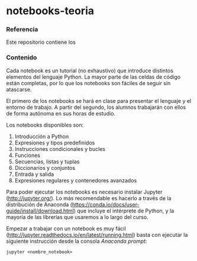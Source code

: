 # notebooks-teoria

### Referencia
Este repositorio contiene los 

### Contenido
Cada notebook es un tutorial (no exhaustivo) que introduce distintos elementos del lenguaje Python. La mayor parte de las celdas de código están completas, por lo que los notebooks son fáciles de seguir sin atascarse.

El primero de los notebooks se hará en clase para presentar el lenguaje y el entorno de trabajo. A partir del segundo, los alumnos trabajarán con ellos de forma autónoma en sus horas de estudio.

Los notebooks disponibles son:
1. Introducción a Python
2. Expresiones y tipos predefinidos
3. Instrucciones condicionales y bucles
4. Funciones
5. Secuencias, listas y tuplas
6. Diccionarios y conjuntos
7. Entrada y salida
8. Expresiones regulares y contenedores avanzados

Para poder ejecutar los notebooks es necesario instalar Jupyter (http://jupyter.org/). Lo más recomendable es hacerlo a través de la distribución de Anaconda (https://conda.io/docs/user-guide/install/download.html) que incluye el intérprete de Python, y la mayoría de las librerías que usaremos a lo largo del curso.

Empezar a trabajar con un notebook es muy fácil (http://jupyter.readthedocs.io/en/latest/running.html) basta con ejecutar la siguiente instrucción desde la consola _Anaconda prompt_:

<code>jupyter \<nombre_notebook\> </code>
